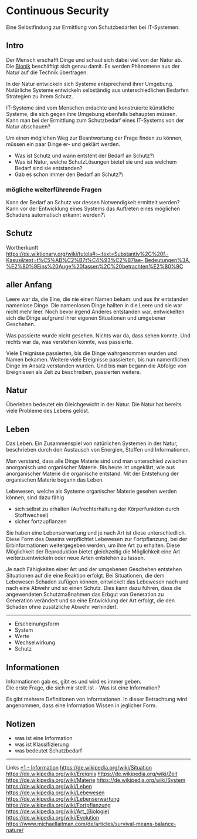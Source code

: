 # Continuous Security
Eine Selbstfindung zur Ermittlung von Schutzbedarfen bei IT-Systemen.

## Intro
Der Mensch erschafft Dinge und schaut sich dabei viel von der Natur ab.
Die [Bionik](https://de.wikipedia.org/wiki/Bionik) beschäftigt sich genau damit. 
Es werden Phänomene aus der Natur auf die Technik übertragen.

In der Natur entwickeln sich Systeme entsprechend ihrer Umgebung. 
Natürliche Systeme entwickeln selbständig aus unterschiedlichen Bedarfen Strategien zu ihrem Schutz.

IT-Systeme sind vom Menschen erdachte und konstruierte künstliche Systeme, die sich 
gegen ihre Umgebung ebenfalls behaupten müssen. 
Kann man bei der Ermittlung zum Schutzbedarf eines IT-Systems von der Natur abschauen?

Um einen möglichen Weg zur Beantwortung der Frage finden zu können, müssen ein paar Dinge er- und geklärt werden.
- Was ist Schutz und wann entsteht der Bedarf an Schutz?\
- Was ist Natur, welche SchutzLösungen bietet sie und aus welchem Bedarf sind sie entstanden?
- Gab es schon immer den Bedarf an Schutz?\

### mögliche weiterführende Fragen
Kann der Bedarf an Schutz vor dessen Notwendigkeit ermittelt werden?\
Kann vor der Entwicklung eines Systems das Auftreten eines möglichen Schadens automatisch erkannt werden?\

## Schutz
Wortherkunft
https://de.wiktionary.org/wiki/tutela#:~:text=Substantiv%2C%20f,-Kasus&text=t%C5%AB%C2%B7t%C4%93%C2%B7lae-,Bedeutungen%3A,%E2%80%9Eins%20Auge%20fassen%2C%20betrachten%E2%80%9C


## aller Anfang
Leere war da, die Eine, die nie einen Namen bekam: und aus ihr entstanden namenlose Dinge.
Die namenlosen Dinge hallten in die Leere und sie war nicht mehr leer.
Noch bevor irgend Anderes entstanden war, entwickelten sich die Dinge aufgrund ihrer eigenen 
Situationen und umgebener Geschehen. 

Was passierte wurde nicht gesehen. Nichts war da, dass sehen konnte. 
Und nichts war da, was verstehen konnte, was passierte.

Viele Ereignisse passierten, bis die Dinge wahrgenommen wurden und Namen bekamen.
Weitere viele Ereignisse passierten, bis nun namentlichen Dinge im Ansatz verstanden wurden.
Und bis man begann die Abfolge von Ereignissen als Zeit zu beschreiben, passierten weitere.

## Natur
Überleben bedeutet ein Gleichgewicht in der Natur.
Die Natur hat bereits viele Probleme des Lebens gelöst.

## Leben
Das Leben. Ein Zusammenspiel von natürlichen Systemen in der Natur, beschrieben durch den Austausch von Energien, Stoffen und Informationen. 

Man verstand, dass alle Dinge Materie sind und man unterschied zwischen anorganisch
und organischer Materie.
Bis heute ist ungeklärt, wie aus anorganischer Materie die organische entstand.
Mit der Entstehung der organischen Materie begann das Leben.



Lebewesen, welche als Systeme organischer Materie gesehen werden können, sind dazu fähig 
- sich selbst zu erhalten (Aufrechterhaltung der Körperfunktion durch Stoffwechsel)
- sicher fortzupflanzen

Sie haben eine Lebenserwartung und je nach Art ist diese unterschiedlich.
Diese Form des Daseins verpflichtet Lebewesen zur Fortpflanzung, bei der Erbinformationen
weitergegeben werden, um ihre Art zu erhalten. 
Diese Möglichkeit der Reproduktion bietet gleichzeitig die Möglichkeit eine Art weiterzuentwickeln 
oder neue Arten entstehen zu lassen.

Je nach Fähigkeiten einer Art und der umgebenen Geschehen entstehen Situationen auf die eine Reaktion erfolgt.
Bei Situationen, die dem Lebewesen Schaden zufügen können, entwickelt das Lebewesen 
nach und nach eine Abwehr und so einen Schutz. 
Dies kann dazu führen, dass die angewendeten Schutzmaßnahmen das Erbgut von Generation 
zu Generation verändert und so eine Entwicklung der Art erfolgt, die den Schaden ohne zusätzliche Abwehr verhindert.




----





- Erscheinungsform
- System
- Werte
- Wechselwirkung
- Schutz



## Informationen
Informationen gab es, gibt es und wird es immer geben.\
Die erste Frage, die sich mir stellt ist - Was ist eine Information?

Es gibt mehrere Definitionen von Informationen. In dieser Betrachtung wird angenommen, dass eine Information 
Wissen in jeglicher Form. 

## Notizen
- was ist eine Information
- was ist Klassifizierung
- was bedeutet Schutzbedarf


-----
Links
[*1 - Information](https://de.wikipedia.org/wiki/Information)
https://de.wikipedia.org/wiki/Situation
https://de.wikipedia.org/wiki/Ereignis
https://de.wikipedia.org/wiki/Zeit
https://de.wikipedia.org/wiki/Materie
https://de.wikipedia.org/wiki/System
https://de.wikipedia.org/wiki/Leben
https://de.wikipedia.org/wiki/Lebewesen
https://de.wikipedia.org/wiki/Lebenserwartung
https://de.wikipedia.org/wiki/Fortpflanzung
https://de.wikipedia.org/wiki/Art_(Biologie)
https://de.wikipedia.org/wiki/Evolution
https://www.michaellaitman.com/de/articles/survival-means-balance-nature/
